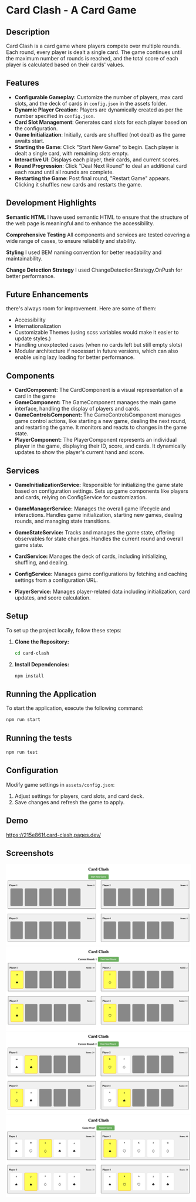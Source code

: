 # Card Clash - A Card Game

## Description

Card Clash is a card game where players compete over multiple rounds. Each round, every player is dealt a single card. The game continues until the maximum number of rounds is reached, and the total score of each player is calculated based on their cards' values.

## Features

- **Configurable Gameplay**: Customize the number of players, max card slots, and the deck of cards in `config.json` in the assets folder.
- **Dynamic Player Creation**: Players are dynamically created as per the number specified in `config.json`.
- **Card Slot Management**: Generates card slots for each player based on the configuration.
- **Game Initialization**: Initially, cards are shuffled (not dealt) as the game awaits start.
- **Starting the Game**: Click "Start New Game" to begin. Each player is dealt a single card, with remaining slots empty.
- **Interactive UI**: Displays each player, their cards, and current scores.
- **Round Progression**: Click "Deal Next Round" to deal an additional card each round until all rounds are complete.
- **Restarting the Game**: Post final round, "Restart Game" appears. Clicking it shuffles new cards and restarts the game.

## Development Highlights

**Semantic HTML**
I have used semantic HTML to ensure that the structure of the web page is meaningful and to enhance the accessibility.

**Comprehensive Testing**
All components and services are tested covering a wide range of cases, to ensure reliability and stability.

**Styling**
I used BEM naming convention for better readability and maintainability.

**Change Detection Strategy**
I used ChangeDetectionStrategy.OnPush for better performance.

## Future Enhancements

there's always room for improvement. Here are some of them:

- Accessibility
- Internationalization
- Customizable Themes (using scss variables would make it easier to update styles.)
- Handling unexptected cases (when no cards left but still empty slots)
- Modular architecture if necessart in future versions, which can also enable using lazy loading for better performance.

## Components

- **CardComponent:**
  The CardComponent is a visual representation of a card in the game
- **GameComponent:**
  The GameComponent manages the main game interface, handling the display of players and cards.
- **GameControlsComponent:**
  The GameControlsComponent manages game control actions, like starting a new game, dealing the next round, and restarting the game. It monitors and reacts to changes in the game state.
- **PlayerComponent:**
  The PlayerComponent represents an individual player in the game, displaying their ID, score, and cards. It dynamically updates to show the player's current hand and score.

## Services

- **GameInitializationService:**
  Responsible for initializing the game state based on configuration settings. Sets up game components like players and cards, relying on ConfigService for customization.

- **GameManagerService:**
  Manages the overall game lifecycle and interactions. Handles game initialization, starting new games, dealing rounds, and managing state transitions.

- **GameStateService:**
  Tracks and manages the game state, offering observables for state changes. Handles the current round and overall game state.

- **CardService:**
  Manages the deck of cards, including initializing, shuffling, and dealing.

- **ConfigService:**
  Manages game configurations by fetching and caching settings from a configuration URL.

- **PlayerService:**
  Manages player-related data including initialization, card updates, and score calculation.

## Setup

To set up the project locally, follow these steps:

1. **Clone the Repository:**

   ```bash
   cd card-clash
   ```

2. **Install Dependencies:**

   ```bash
   npm install
   ```

## Running the Application

To start the application, execute the following command:

```bash
npm run start
```

## Running the tests

```bash
npm run test
```

## Configuration

Modify game settings in `assets/config.json`:

1. Adjust settings for players, card slots, and card deck.
2. Save changes and refresh the game to apply.

## Demo

https://215e861f.card-clash.pages.dev/

## Screenshots

![Alt text](image.png)
![Alt text](image-1.png)
![Alt text](image-2.png)
![Alt text](image-3.png)
